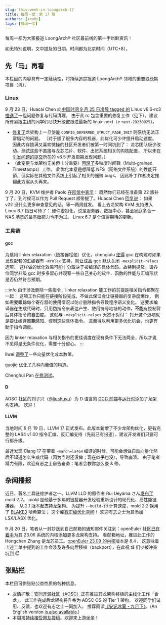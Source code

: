 ```yaml
---
slug: this-week-in-loongarch-17
title: 每周一龙：第 17 期
authors: [xen0n]
tags: [每周一龙]
---
```


每周一都为大家报道 LoongArch&reg; 社区最前线的第一手新鲜资讯！

<!-- truncate -->

如无特别说明，文中提及的日期、时间都为北京时间（UTC+8）。

## 先「马」再看

本栏目的内容具有一定延续性，将持续追踪报道 LoongArch&reg; 领域的重要或长期项目（坑）。

### Linux

9 月 23 日，Huacai Chen 向[中国时间 9 月 25 日凌晨 tagged 的](https://lore.kernel.org/lkml/CAHk-=wjrZgxjHZuXwrGeFnng_whUmtToCWE5GQ+HORhGSeiX8g@mail.gmail.com/)
Linux v6.6-rc3 [推送了](https://lore.kernel.org/loongarch/20230923091031.1075337-1-chenhuacai@loongson.cn/)一组问题修复与代码清理。
由于此 rc 包含重要的修复工作（见下），建议所有紧跟主线的同学们尽快升级或跟进最新的
linux-next（&ge; `next-20230925`）。

* [修复了](https://lore.kernel.org/loongarch/CAAhV-H7r2iNVUstHuYHj8Ve=sY9c5JoMvZNX_pDaUVhL7oGWXw@mail.gmail.com/T/#m74d1c148796ffb824ced5986e3160d055778899c)龙架构上一旦使能
  `CONFIG_DEFERRED_STRUCT_PAGE_INIT` 则系统无法正常启动的问题。
  （对于插了很多内存的机器，此优化可少许提升启动速度。
  因此内存插满又喜欢微操的社区开发者们被第一时间坑到了：
  龙芯团队极少改动、测试这些不直接与龙芯芯片、软件、出货系统相关的内核配置，
  所以未在[引发问题的提交](https://github.com/torvalds/linux/commit/61167ad5fecdea)所在的
  v6.5 开发周期发现问题。）
* （此变更与龙架构无关但十分重要）[回滚了](https://www.phoronix.com/news/Linux-Revert-MG-Timestamps)多粒度时间戳（Multi-grained Timestamps）工作。
  此优化本意是想降低 NFS（网络文件系统）的性能开销，但实际在其他文件系统上引起了相关的细微 bugs，
  因此补丁作者决定推翻此方案从头再来。

9 月 20 日，KVM 维护者 Paolo [在回信中表示](https://lore.kernel.org/loongarch/CAAhV-H6YormmC7DC4Ar9Rwu16OHKP0G8+=7eShxkWjjQ7kq5mA@mail.gmail.com/T/#m3a0928eccdaf047b8d1365512b563a571047f6c6)：
既然你们已经在准备第 22 版补丁了，到时候可以作为 Pull Request 顺带提了。Huacai Chen
[回复说](https://lore.kernel.org/loongarch/CAAhV-H6YormmC7DC4Ar9Rwu16OHKP0G8+=7eShxkWjjQ7kq5mA@mail.gmail.com/)：
如果 v22 没什么更多审查意见的话，等一两周就发。
看上去龙架构 KVM 支持进入 Linux 6.7 指日可待了：
硬件虚拟化，说是服务器、数据中心，甚至家庭多合一 NAS 场景的最基础能力也不为过。
Linux 6.7 是个值得期待的更新。

### 工具链

#### gcc

为启用 linker relaxation（链接器松弛）优化，chenglulu [使得](https://gcc.gnu.org/pipermail/gcc-patches/2023-September/630954.html)
gcc 在构建时如果发现配套的汇编器有 `-mrelax` 支持，则让成品 gcc 默认关闭
`-mexplicit-relocs` 选项。
这样做的优化效果可能十分取决于被编译的具体代码，故特别提及，请各位同学升级 gcc
时多多留心并观察一些自己关心的软件、函数的性能与汇编形状是否仍然符合预期。

:::info
由于涉及删除一些指令，linker relaxation 能工作的前提是相关指令都聚在一起：
这项工作只能在链接阶段完成，不做此保证会让链接器的复杂度爆炸，
例如需要跟踪每个寄存器的使用情况以防止删除指令导致程序语义变化。
这要求编译器在生成代码时，只用伪指令来表达产生、使用符号地址的动作，**不能**有控制背后具体指令的自由度。
这就与 `-mexplicit-relocs` 天然不对付：
打开这个选项就是要让编译器**能**感知、控制这些具体指令，
进而得以利用更多优化机会，也更有助于指令调度。

因为 linker relaxation 与相关指令的更佳调度在现有条件下无法两全，所以才说不见得是无条件优化，需要十分留心。
:::

liwei [调整了](https://gcc.gnu.org/pipermail/gcc-patches/2023-September/630749.html)一些向量优化成本数值。

guojie [优化了](https://gcc.gnu.org/pipermail/gcc-patches/2023-September/631062.html)几种向量值的构造。

Chenghui Pan [在修测试](https://gcc.gnu.org/pipermail/gcc-patches/2023-September/630953.html)。

#### D

AOSC 社区的刘子兴（[@liushuyu](https://github.com/liushuyu)）为 D 语言的
[GCC 前端](https://gcc.gnu.org/pipermail/gcc-patches/2023-September/631259.html)与[运行时](https://github.com/dlang/dmd/pull/15628)添加了龙架构支持。
欢迎！

#### LLVM

当地时间 9 月 19 日，LLVM 17 正式发布。此版本新增了不少龙架构优化，更有完整的
LA64 v1.00 指令汇编、反汇编支持（先前已有报道），建议开发者们只要可行都升级。

最近发现 Clang 17 在带着 `-march=la464` 编译的时候，可能会想做自动向量化然后不知道怎么生成代码（因为当时还没做；现在似乎也没），导致崩溃。
由于笔者精力有限，欢迎有志之士自告奋勇：笔者会教你怎么查 &amp; 修。

## 杂闻播报

近日，著名工具链维护者之一、LLVM LLD 的原作者 Rui Ueyama さん[发布了](https://github.com/rui314/mold/releases/tag/v2.2.0)
mold 2.2。
mold 是他基于多年的链接器开发经验重新设计的现代化、高性能链接器，
从 2.1 版本起支持龙架构。
为提升 `--build-id` 计算速度，mold 2.2 换用了
[BLAKE3](https://github.com/BLAKE3-team/BLAKE3) 哈希算法；
这个库[有汇编优化空间](https://github.com/BLAKE3-team/BLAKE3/blob/master/c/README.md)！
欢迎有志之士为其添加 LSX/LASX 优化。

9 月 20 日，笔者从一封抄送到自己邮箱的通知邮件关注到：openEuler 社区[已在着手](https://gitee.com/openeuler/kernel/issues/I82GAS)为其
23.09 系统的内核添加更多龙架构支持。
看邮箱地址，推进此工作的 Hongchen Zhang 是龙芯员工。[openEuler 23.09 的内核](https://gitee.com/openeuler/kernel/tree/openEuler-23.09/)版本是 6.4，
这意味着上述工单中提到的工作会涉及许多向后移植（backport），在此祝 tā 们少被冲突坑到 :smiling_imp:

## 张贴栏

本栏目可供张贴公益性质的各种信息。

* 友情扩散：[安同开源社区（AOSC）](https://aosc.io)正在推进其龙架构移植的主线化工作「合龙」，
  此工作完成后龙架构将升格为 AOSC OS 的 Tier 1 架构。
  欢迎同学们试用、反馈，也欢迎有志之士一同加入。
  推荐阅读[《安记冰室・九月下》](https://github.com/AOSC-Dev/newsroom/blob/bfa12c12b1f819adab0fa568e906e682e0fbc244/coffee-break/20230922/zh_CN.md)。(An
  English version [is also available](https://github.com/AOSC-Dev/newsroom/blob/bfa12c12b1f819adab0fa568e906e682e0fbc244/coffee-break/20230922/en.md).)
* 本周报[持续接受网友投稿][call-for-submissions]。欢迎来上游坐坐！

[call-for-submissions]: https://github.com/loongson-community/areweloongyet/issues/16
